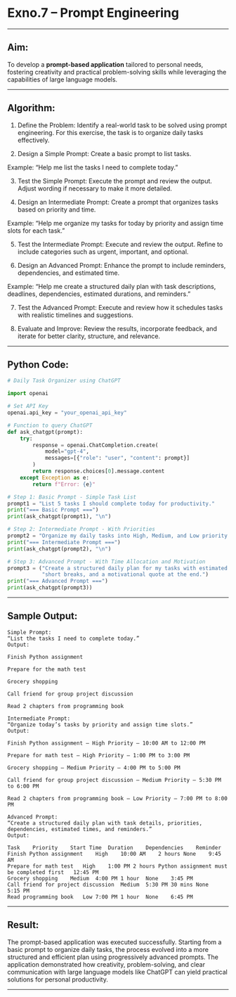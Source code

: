 # Exno.7 – Prompt Engineering


---

## Aim:

To develop a **prompt-based application** tailored to personal needs, fostering creativity and practical problem-solving skills while leveraging the capabilities of large language models.

---

## Algorithm:

1. Define the Problem:
Identify a real-world task to be solved using prompt engineering. For this exercise, the task is to organize daily tasks effectively.

2. Design a Simple Prompt:
Create a basic prompt to list tasks.

Example:
“Help me list the tasks I need to complete today.”

3. Test the Simple Prompt:
Execute the prompt and review the output. Adjust wording if necessary to make it more detailed.

4. Design an Intermediate Prompt:
Create a prompt that organizes tasks based on priority and time.

Example:
“Help me organize my tasks for today by priority and assign time slots for each task.”

5. Test the Intermediate Prompt:
Execute and review the output. Refine to include categories such as urgent, important, and optional.

6. Design an Advanced Prompt:
Enhance the prompt to include reminders, dependencies, and estimated time.

Example:
“Help me create a structured daily plan with task descriptions, deadlines, dependencies, estimated durations, and reminders.”

7. Test the Advanced Prompt:
Execute and review how it schedules tasks with realistic timelines and suggestions.

8. Evaluate and Improve:
Review the results, incorporate feedback, and iterate for better clarity, structure, and relevance.
---

## Python Code:

```python
# Daily Task Organizer using ChatGPT

import openai

# Set API Key
openai.api_key = "your_openai_api_key"

# Function to query ChatGPT
def ask_chatgpt(prompt):
    try:
        response = openai.ChatCompletion.create(
            model="gpt-4",
            messages=[{"role": "user", "content": prompt}]
        )
        return response.choices[0].message.content
    except Exception as e:
        return f"Error: {e}"

# Step 1: Basic Prompt - Simple Task List
prompt1 = "List 5 tasks I should complete today for productivity."
print("=== Basic Prompt ===")
print(ask_chatgpt(prompt1), "\n")

# Step 2: Intermediate Prompt - With Priorities
prompt2 = "Organize my daily tasks into High, Medium, and Low priority categories."
print("=== Intermediate Prompt ===")
print(ask_chatgpt(prompt2), "\n")

# Step 3: Advanced Prompt - With Time Allocation and Motivation
prompt3 = ("Create a structured daily plan for my tasks with estimated time allocations, "
           "short breaks, and a motivational quote at the end.")
print("=== Advanced Prompt ===")
print(ask_chatgpt(prompt3))
```

---

## Sample Output:

```
Simple Prompt:
“List the tasks I need to complete today.”
Output:

Finish Python assignment

Prepare for the math test

Grocery shopping

Call friend for group project discussion

Read 2 chapters from programming book

Intermediate Prompt:
“Organize today’s tasks by priority and assign time slots.”
Output:

Finish Python assignment – High Priority – 10:00 AM to 12:00 PM

Prepare for math test – High Priority – 1:00 PM to 3:00 PM

Grocery shopping – Medium Priority – 4:00 PM to 5:00 PM

Call friend for group project discussion – Medium Priority – 5:30 PM to 6:00 PM

Read 2 chapters from programming book – Low Priority – 7:00 PM to 8:00 PM

Advanced Prompt:
“Create a structured daily plan with task details, priorities, dependencies, estimated times, and reminders.”
Output:

Task	Priority	Start Time	Duration	Dependencies	Reminder
Finish Python assignment	High	10:00 AM	2 hours	None	9:45 AM
Prepare for math test	High	1:00 PM	2 hours	Python assignment must be completed first	12:45 PM
Grocery shopping	Medium	4:00 PM	1 hour	None	3:45 PM
Call friend for project discussion	Medium	5:30 PM	30 mins	None	5:15 PM
Read programming book	Low	7:00 PM	1 hour	None	6:45 PM
```

---

## Result:

The prompt-based application was executed successfully. Starting from a basic prompt to organize daily tasks, the process evolved into a more structured and efficient plan using progressively advanced prompts. The application demonstrated how creativity, problem-solving, and clear communication with large language models like ChatGPT can yield practical solutions for personal productivity.

---
